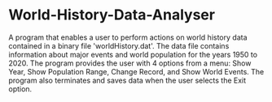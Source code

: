 # World-History-Data-Analyser
A program that enables a user to perform actions on world history data contained in a binary file 'worldHistory.dat'. 
The data file contains information about major events and world population for the years 1950 to 2020. 
The program provides the user with 4 options from a menu: Show Year, Show Population Range, Change Record, and Show World Events. 
The program also terminates and saves data when the user selects the Exit option.












